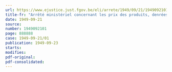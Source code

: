 ```yaml
---
url: https://www.ejustice.just.fgov.be/eli/arrete/1949/09/21/1949092101/justel
title-fr: "Arrêté ministériel concernant les prix des produits, denrées ou marchandises en stock ou dans la fabrication desquels interviennent des matières en stock à la date de son entrée en vigueur"
date: 1949-09-21
source:
number: 1949092101
page: 888888
case: 1949-09-21/01
publication: 1949-09-23
starts:
modifies:
pdf-original:
pdf-consolidated:
---
```


